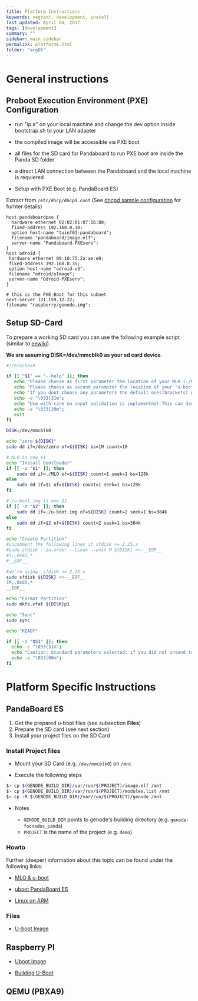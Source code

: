 ```yaml
---
title: Platform Instructions
keywords: vagrant, development, install
last_updated: April 04, 2017
tags: [development]
summary: ""
sidebar: main_sidebar
permalink: platforms.html
folder: "argOS"
---
```


# General instructions

## Preboot Execution Environment (PXE) Configuration

  * run "ip a" on your local machine and change the dev option inside bootstrap.sh to your LAN adapter

  * the compiled image will be accessible via PXE boot

  * all files for the SD card for Pandaboard to run PXE boot are inside the Panda SD folder

  * a direct LAN connection between the Pandaboard and the local machine is requiered

  * Setup with PXE Boot (e.g. PandaBoard ES)

Extract from `/etc/dhcp/dhcpd.conf` (See [dhcpd sample configuration](https://wiki.ubuntuusers.de/ISC-DHCPD/#Beispielkonfiguration) for furhter details)

```
host pandaboardpxe {
  hardware ethernet 02:02:01:07:16:80;
  fixed-address 192.168.0.10;
  option host-name "tuinf01-pandaboard";
  filename "pandaboard/image.elf";
  server-name "Pandaboard-PXEserv";
}
host odroid {
 hardware ethernet 00:10:75:2a:ae:e0;
 fixed-address 192.168.0.35;
 option host-name "odroid-u3";
 filename "odroid/uImage";
 server-name "Odroid-PXEserv";
}

# this is the PXE-Boot for this subnet
next-server 131.159.12.22;
filename "raspberry/genode.img";
```

## Setup SD-Card

To prepare a working SD card you can use the following example script (similar to [eewiki](https://eewiki.net/display/linuxonarm/PandaBoard#PandaBoard-SetupmicroSDcard)).

**We are assuming DISK=/dev/mmcblk0 as your sd card device**.

```sh
#!/bin/bash

if [[ "$1" == "--help" ]]; then
   echo "Please choose as first parameter the location of your MLO (./MLO)"
   echo "Please choose as second parameter the location of your 'u-boot.img'(./u-boot.img)"
   echo "If you dont choose any parameters the default ones(brackets) will be choosen"
   echo -e "\033[31m";
   echo "Use with care no input validation is implemented! This can damage your sd card!"
   echo -e "\033[30m";
   exit
fi

DISK=/dev/mmcblk0

echo "zero ${DISK}"
sudo dd if=/dev/zero of=${DISK} bs=1M count=10

#.MLO is now $1
echo "Install bootloader"
if [[ -z "$1" ]]; then
	sudo dd if=./MLO of=${DISK} count=1 seek=1 bs=128k
else
	sudo dd if=$1 of=${DISK} count=1 seek=1 bs=128k
fi

#./u-boot.img is now $2
if [[ -z "$2" ]]; then
	sudo dd if=./u-boot.img of=${DISK} count=2 seek=1 bs=384k
else
	sudo dd if=$2 of=${DISK} count=2 seek=1 bs=384k
fi

echo "Create Partition"
#uncomment the following lines if sfdisk <= 2.25.x
#sudo sfdisk --in-order --Linux --unit M ${DISK} <<-__EOF__
#1,,0x83,*
#__EOF__

#we're using  sfdisk >= 2.26.x
sudo sfdisk ${DISK} <<-__EOF__
1M,,0x83,*
__EOF__

echo "Format Partition"
sudo mkfs.vfat ${DISK}p1

echo "Sync"
sudo sync

echo "READY"

if [[ -z "$S1" ]]; then
  echo -e "\033[31m";
  echo "Caution: Standard parameters selected: if you did not intend to do this please check if everything is ok!"
  echo -e "\033[00m";
fi
```

# Platform Specific Instructions

## PandaBoard ES

1. Get the prepared u-boot files (see subsection **Files**)
2. Prepare the SD card (see next section)
3. Install your project files on the SD Card

### Install Project files

* Mount your SD Card (e.g. `/dev/mmcblk0`) on `/mnt`

* Execute the following steps

```sh
$> cp $(GENODE_BUILD_DIR)/var/run/$(PROJECT)/image.elf /mnt
$> cp $(GENODE_BUILD_DIR)/var/run/$(PROJECT)/modules.list /mnt
$> cp -R $(GENODE_BUILD_DIR)/var/run/$(PROJECT)/genode /mnt
```

* Notes

  * `GENODE_BUILD_DIR` points to genode's building directory (e.g. `genode-focnados_panda`)
  * `PROJECT` is the name of the project (e.g. `demo`)

### Howto
Further (deeper) information about this topic can be found under the following links:

* [MLO & u-boot](http://elinux.org/Panda_How_to_MLO_%26_u-boot)

* [uboot PandaBoard ES](http://elinux.org/PandaBoard_ES_uboot_howto)

* [Linux on ARM](https://eewiki.net/display/linuxonarm/PandaBoard)

### Files
* [U-boot Image](https://github.com/argos-research/operating-system/tree/master/Panda%20SD)

## Raspberry PI

* [Uboot Image](https://nextcloud.os.in.tum.de/s/xAxEQYA57SIhnhz)

* [Building U-Boot](http://wiki.beyondlogic.org/index.php?title=Compiling_uBoot_RaspberryPi)

## QEMU (PBXA9)
